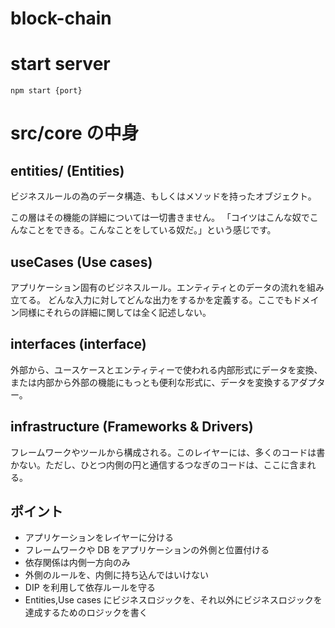 # block-chain

# start server

`npm start {port}`

# src/core の中身

## entities/ (Entities)

ビジネスルールの為のデータ構造、もしくはメソッドを持ったオブジェクト。

この層はその機能の詳細については一切書きません。
「コイツはこんな奴でこんなことをできる。こんなことをしている奴だ。」という感じです。

## useCases (Use cases)

アプリケーション固有のビジネスルール。エンティティとのデータの流れを組み立てる。
どんな入力に対してどんな出力をするかを定義する。ここでもドメイン同様にそれらの詳細に関しては全く記述しない。

## interfaces (interface)

外部から、ユースケースとエンティティーで使われる内部形式にデータを変換、または内部から外部の機能にもっとも便利な形式に、データを変換するアダプター。

## infrastructure (Frameworks & Drivers)

フレームワークやツールから構成される。このレイヤーには、多くのコードは書かない。ただし、ひとつ内側の円と通信するつなぎのコードは、ここに含まれる。

## ポイント

- アプリケーションをレイヤーに分ける
- フレームワークや DB をアプリケーションの外側と位置付ける
- 依存関係は内側一方向のみ
- 外側のルールを、内側に持ち込んではいけない
- DIP を利用して依存ルールを守る
- Entities,Use cases にビジネスロジックを、それ以外にビジネスロジックを達成するためのロジックを書く
